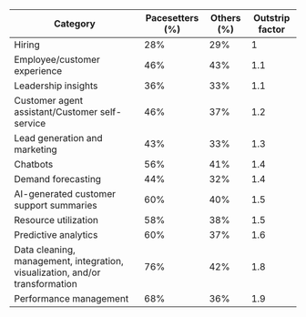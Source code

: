 | Category                                                              | Pacesetters (%) | Others (%) | Outstrip factor |
|------------------------------------------------------------------------|-----------------|------------|-----------------|
| Hiring                                                                 | 28%             | 29%        | 1               |
| Employee/customer experience                                           | 46%             | 43%        | 1.1             |
| Leadership insights                                                    | 36%             | 33%        | 1.1             |
| Customer agent assistant/Customer self-service                         | 46%             | 37%        | 1.2             |
| Lead generation and marketing                                          | 43%             | 33%        | 1.3             |
| Chatbots                                                               | 56%             | 41%        | 1.4             |
| Demand forecasting                                                     | 44%             | 32%        | 1.4             |
| AI-generated customer support summaries                                | 60%             | 40%        | 1.5             |
| Resource utilization                                                   | 58%             | 38%        | 1.5             |
| Predictive analytics                                                   | 60%             | 37%        | 1.6             |
| Data cleaning, management, integration, visualization, and/or transformation | 76%             | 42%        | 1.8             |
| Performance management                                                 | 68%             | 36%        | 1.9             |

